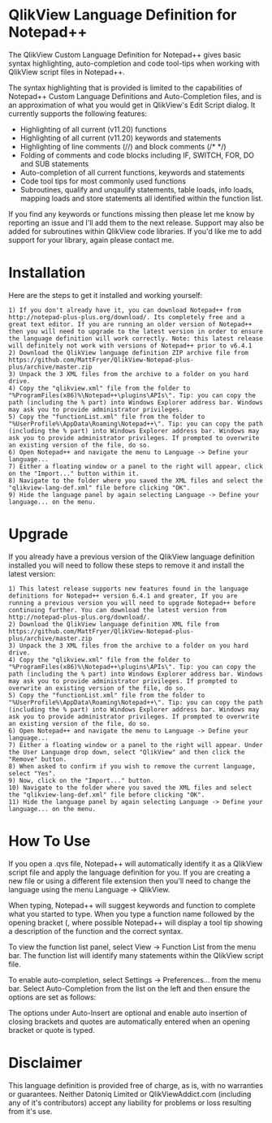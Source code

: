 QlikView Language Definition for Notepad++
===============================================

The QlikView Custom Language Definition for Notepad++ gives basic syntax highlighting, auto-completion and code tool-tips when working with QlikView script files in Notepad++.

The syntax highlighting that is provided is limited to the capabilities of Notepad++ Custom Language Definitions and Auto-Completion files, and is an approximation of what you would get in QlikView's Edit Script dialog. It currently supports the following features:

* Highlighting of all current (v11.20) functions 
* Highlighting of all current (v11.20) keywords and statements 
* Highlighting of line comments (//) and block comments (/* */) 
* Folding of comments and code blocks including IF, SWITCH, FOR, DO and SUB statements 
* Auto-completion of all current functions, keywords and statements 
* Code tool tips for most commonly used functions
* Subroutines, qualify and unqaulify statements, table loads, info loads, mapping loads and store statements all identified within the function list.

If you find any keywords or functions missing then please let me know by reporting an issue and I'll add them to the next release. Support may also be added for subroutines within QlikView code libraries. If you'd like me to add support for your library, again please contact me.


Installation
===============================================
Here are the steps to get it installed and working yourself:

    1) If you don't already have it, you can download Notepad++ from http://notepad-plus-plus.org/download/. Its completely free and a great text editor. If you are running an older version of Notepad++ then you will need to upgrade to the latest version in order to ensure the language definition will work correctly. Note: this latest release will definitely not work with versions of Notepad++ prior to v6.4.1
    2) Download the QlikView language definition ZIP archive file from https://github.com/MattFryer/QlikView-Notepad-plus-plus/archive/master.zip
    3) Unpack the 3 XML files from the archive to a folder on you hard drive. 
    4) Copy the "qlikview.xml" file from the folder to "%ProgramFiles(x86)%\Notepad++\plugins\APIs\". Tip: you can copy the path (including the % part) into Windows Explorer address bar. Windows may ask you to provide administrator privileges. 
    5) Copy the "functionList.xml" file from the folder to "%UserProfile%\AppData\Roaming\Notepad++\". Tip: you can copy the path (including the % part) into Windows Explorer address bar. Windows may ask you to provide administrator privileges. If prompted to overwrite an existing version of the file, do so. 
    6) Open Notepad++ and navigate the menu to Language -> Define your language...
    7) Either a floating window or a panel to the right will appear, click on the "Import..." button within it.
    8) Navigate to the folder where you saved the XML files and select the "qlikview-lang-def.xml" file before clicking "OK".
    9) Hide the language panel by again selecting Language -> Define your language... on the menu. 


Upgrade
===============================================
If you already have a previous version of the QlikView language definition installed you will need to follow these steps to remove it and install the latest version:

    1) This latest release supports new features found in the language definitions for Notepad++ version 6.4.1 and greater, If you are running a previous version you will need to upgrade Notepad++ before continuing further. You can download the latest version from http://notepad-plus-plus.org/download/.
    2) Download the QlikView language definition XML file from https://github.com/MattFryer/QlikView-Notepad-plus-plus/archive/master.zip
    3) Unpack the 3 XML files from the archive to a folder on you hard drive. 
    4) Copy the "qlikview.xml" file from the folder to "%ProgramFiles(x86)%\Notepad++\plugins\APIs\". Tip: you can copy the path (including the % part) into Windows Explorer address bar. Windows may ask you to provide administrator privileges. If prompted to overwrite an existing version of the file, do so.
    5) Copy the "functionList.xml" file from the folder to "%UserProfile%\AppData\Roaming\Notepad++\". Tip: you can copy the path (including the % part) into Windows Explorer address bar. Windows may ask you to provide administrator privileges. If prompted to overwrite an existing version of the file, do so.
    6) Open Notepad++ and navigate the menu to Language -> Define your language...
    7) Either a floating window or a panel to the right will appear. Under the User Language drop down, select "QlikView" and then click the "Remove" button.
    8) When asked to confirm if you wish to remove the current language, select "Yes".
    9) Now, click on the "Import..." button.
    10) Navigate to the folder where you saved the XML files and select the "qlikview-lang-def.xml" file before clicking "OK".
    11) Hide the language panel by again selecting Language -> Define your language... on the menu.


How To Use
===============================================
If you open a .qvs file, Notepad++ will automatically identify it as a QlikView script file and apply the language definition for you. If you are creating a new file or using a different file extension then you'll need to change the language using the menu Language -> QlikView.

When typing, Notepad++ will suggest keywords and function to complete what you started to type. When you type a function name followed by the opening bracket (, where possible Notepad++ will display a tool tip showing a description of the function and the correct syntax.

To view the function list panel, select View -> Function List from the menu bar. The function list will identify many statements within the QlikView script file.

To enable auto-completion, select Settings -> Preferences... from the menu bar. Select Auto-Completion from the list on the left and then ensure the options are set as follows:

The options under Auto-Insert are optional and enable auto insertion of closing brackets and quotes are automatically entered when an opening bracket or quote is typed.


Disclaimer
===============================================
This language definition is provided free of charge, as is, with no warranties or guarantees. Neither Datoniq Limited or QlikViewAddict.com (including any of it's contributors) accept any liability for problems or loss resulting from it's use. 

